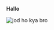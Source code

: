 **Hallo**

![jod ho kya bro](https://github.com/PalmTree2198/PalmTree2198/assets/76690892/bb56dbc4-21d5-4df0-a06a-08c64a5974fa)

